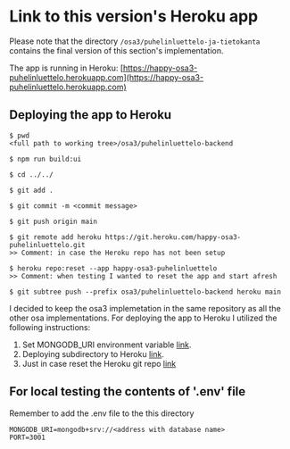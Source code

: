 # Link to this version's Heroku app

Please note that the directory ```/osa3/puhelinluettelo-ja-tietokanta``` contains the final version of this section's
implementation.

The app is running in Heroku:
[https://happy-osa3-puhelinluettelo.herokuapp.com](https://happy-osa3-puhelinluettelo.herokuapp.com)

## Deploying the app to Heroku

```
$ pwd
<full path to working tree>/osa3/puhelinluettelo-backend

$ npm run build:ui

$ cd ../../

$ git add . 

$ git commit -m <commit message>

$ git push origin main

$ git remote add heroku https://git.heroku.com/happy-osa3-puhelinluettelo.git
>> Comment: in case the Heroku repo has not been setup

$ heroku repo:reset --app happy-osa3-puhelinluettelo
>> Comment: when testing I wanted to reset the app and start afresh

$ git subtree push --prefix osa3/puhelinluettelo-backend heroku main
```

I decided to keep the osa3 implemetation in the same repository as all the other osa implementations.
For deploying the app to Heroku I utilized the following instructions:

1. Set MONGODB_URI environment variable [link](https://stackoverflow.com/a/40138520).  
2. Deploying subdirectory to Heroku [link](https://jtway.co/deploying-subdirectory-projects-to-heroku-f31ed65f3f2).  
3. Just in case reset the Heroku git repo [link](https://devcenter.heroku.com/articles/git#resetting-a-git-repository)

## For local testing the contents of '.env' file

Remember to add the .env file to the this directory

```
MONGODB_URI=mongodb+srv://<address with database name>  
PORT=3001
```

